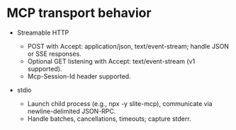 # MCP transport behavior

- Streamable HTTP
  - POST with Accept: application/json, text/event-stream; handle JSON or SSE responses.
  - Optional GET listening with Accept: text/event-stream (v1 supported).
  - Mcp-Session-Id header supported.

- stdio
  - Launch child process (e.g., npx -y slite-mcp), communicate via newline-delimited JSON-RPC.
  - Handle batches, cancellations, timeouts; capture stderr.
